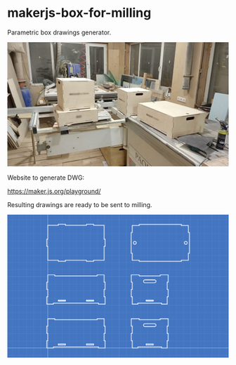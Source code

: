 # makerjs-box-for-milling

Parametric box drawings generator.

![assembled](./assembled.jpeg)

Website to generate DWG:

https://maker.js.org/playground/

Resulting drawings are ready to be sent to milling.

![assembled](./drawing.png)